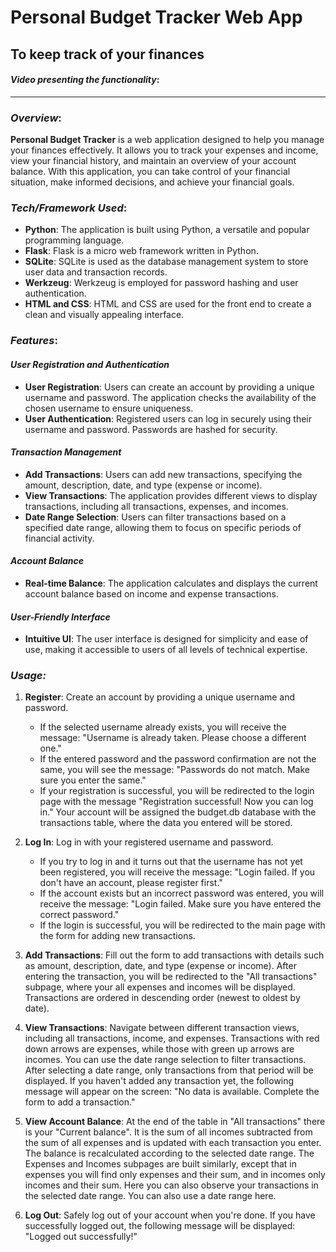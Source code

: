 # Personal Budget Tracker Web App
## To keep track of your finances

#### *Video presenting the functionality*: <URL>

***

### *Overview*:
**Personal Budget Tracker** is a web application designed to help you manage your finances effectively. It allows you to track your expenses and income, view your financial history, and maintain an overview of your account balance. With this application, you can take control of your financial situation, make informed decisions, and achieve your financial goals.


### *Tech/Framework Used*:
* **Python**: The application is built using Python, a versatile and popular programming language.
* **Flask**: Flask is a micro web framework written in Python.
* **SQLite**: SQLite is used as the database management system to store user data and transaction records.
* **Werkzeug**: Werkzeug is employed for password hashing and user authentication.
* **HTML and CSS**: HTML and CSS are used for the front end to create a clean and visually appealing interface.


### *Features*:

#### *User Registration and Authentication*
* **User Registration**: Users can create an account by providing a unique username and password. The application checks the availability of the chosen username to ensure uniqueness.
* **User Authentication**: Registered users can log in securely using their username and password. Passwords are hashed for security.

#### *Transaction Management*
* **Add Transactions**: Users can add new transactions, specifying the amount, description, date, and type (expense or income).
* **View Transactions**: The application provides different views to display transactions, including all transactions, expenses, and incomes.
* **Date Range Selection**: Users can filter transactions based on a specified date range, allowing them to focus on specific periods of financial activity.

#### *Account Balance*
* **Real-time Balance**: The application calculates and displays the current account balance based on income and expense transactions.

#### *User-Friendly Interface*
* **Intuitive UI**: The user interface is designed for simplicity and ease of use, making it accessible to users of all levels of technical expertise.


### *Usage:*

1. **Register**: Create an account by providing a unique username and password.
    - If the selected username already exists, you will receive the message: "Username is already taken. Please choose a different one."
    - If the entered password and the password confirmation are not the same, you will see the message: "Passwords do not match. Make sure you enter the same."
    - If your registration is successful, you will be redirected to the login page with the message "Registration successful! Now you can log in." Your account will be assigned the budget.db database with the transactions table, where the data you entered will be stored.

2. **Log In**: Log in with your registered username and password.
    - If you try to log in and it turns out that the username has not yet been registered, you will receive the message: "Login failed. If you don't have an account, please register first."
    - If the account exists but an incorrect password was entered, you will receive the message: "Login failed. Make sure you have entered the correct password."
    - If the login is successful, you will be redirected to the main page with the form for adding new transactions.

3. **Add Transactions**: Fill out the form to add transactions with details such as amount, description, date, and type (expense or income). After entering the transaction, you will be redirected to the "All transactions" subpage, where your all expenses and incomes will be displayed. Transactions are ordered in descending order (newest to oldest by date).

4. **View Transactions**: Navigate between different transaction views, including all transactions, income, and expenses. Transactions with red down arrows are expenses, while those with green up arrows are incomes. You can use the date range selection to filter transactions. After selecting a date range, only transactions from that period will be displayed. If you haven't added any transaction yet, the following message will appear on the screen: "No data is available. Complete the form to add a transaction."

5. **View Account Balance**: At the end of the table in "All transactions" there is your "Current balance". It is the sum of all incomes subtracted from the sum of all expenses and is updated with each transaction you enter. The balance is recalculated according to the selected date range. The Expenses and Incomes subpages are built similarly, except that in expenses you will find only expenses and their sum, and in incomes only incomes and their sum. Here you can also observe your transactions in the selected date range. You can also use a date range here.

6. **Log Out**: Safely log out of your account when you're done. If you have successfully logged out, the following message will be displayed: "Logged out successfully!"
